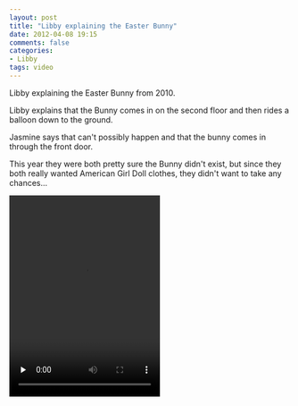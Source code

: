 ```yaml
---
layout: post
title: "Libby explaining the Easter Bunny"
date: 2012-04-08 19:15
comments: false
categories: 
- Libby
tags: video
---
```

Libby explaining the Easter Bunny from 2010.

Libby explains that the Bunny comes in on the second floor and then rides a balloon down to the ground.  

Jasmine says that can't possibly happen and that the bunny comes in through the front door.

This year they were both pretty sure the Bunny didn't exist, but since they both really wanted American Girl Doll clothes, they didn't want to take any chances...

<script type="text/javascript" src="http://cdn.sublimevideo.net/js/gpbp4gog.js"></script>

<video class="sublime" width="270" height="360" poster=" " preload="none">
  <source src="http://media.eick.us/video/2012/04/Libby%20telling%20the%20bunny%20story/Libby%20telling%20the%20bunny%20story.mp4" />
</video>